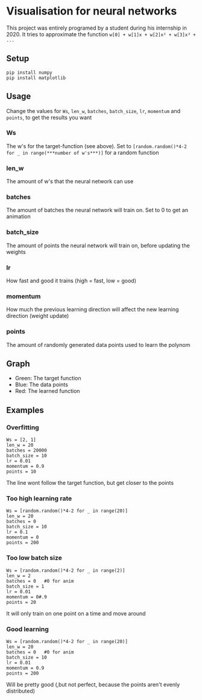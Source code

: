 # Visualisation for neural networks
This project was entirely programed by a student during his internship in 2020.
It tries to approximate the function `w[0] + w[1]x + w[2]x² + w[3]x³ + ...`
## Setup
```
pip install numpy
pip install matplotlib
```
## Usage
Change the values for `Ws`, `len_w`, `batches`, `batch_size`, `lr`, `momentum` and `points`, to get the results you want
### Ws
The w's for the target-function (see above). Set to `[random.random()*4-2 for _ in range(***number of w's***)]` for a random function
### len_w
The amount of w's that the neural network can use
### batches
The amount of batches the neural network will train on. Set to 0 to get an animation
### batch_size
The amount of points the neural network will train on, before updating the weights
### lr
How fast and good it trains (high = fast, low = good)
### momentum
How much the previous learning direction will affect the new learning direction (weight update)
### points
The amount of randomly generated data points used to learn the polynom
## Graph
- Green: The target function
- Blue: The data points
- Red: The learned function
## Examples
### Overfitting
```
Ws = [2, 1]
len_w = 20
batches = 20000
batch_size = 10
lr = 0.01
momentum = 0.9
points = 10
```
The line wont follow the target function, but get closer to the points
### Too high learning rate
```
Ws = [random.random()*4-2 for _ in range(20)]
len_w = 20
batches = 0
batch_size = 10
lr = 0.1
momentum = 0
points = 200
```
### Too low batch size
```
Ws = [random.random()*4-2 for _ in range(2)]
len_w = 2
batches = 0   #0 for anim
batch_size = 1
lr = 0.01
momentum = 0#.9
points = 20
```
It will only train on one point on a time and move around
### Good learning
```
Ws = [random.random()*4-2 for _ in range(20)]
len_w = 20
batches = 0   #0 for anim
batch_size = 10
lr = 0.01
momentum = 0.9
points = 200
```
Will be pretty good (,but not perfect, because the points aren't evenly distributed)
